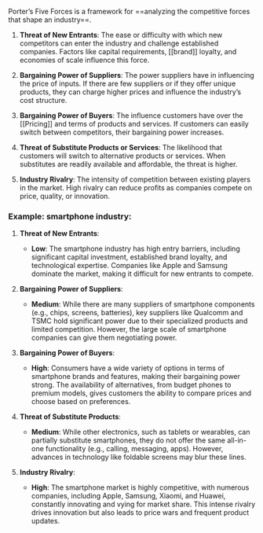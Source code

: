 Porter’s Five Forces is a framework for ==analyzing the competitive forces that shape an industry==. 

1. **Threat of New Entrants**: The ease or difficulty with which new competitors can enter the industry and challenge established companies. Factors like capital requirements, [[brand]] loyalty, and economies of scale influence this force.
   
2. **Bargaining Power of Suppliers**: The power suppliers have in influencing the price of inputs. If there are few suppliers or if they offer unique products, they can charge higher prices and influence the industry’s cost structure.
   
3. **Bargaining Power of Buyers**: The influence customers have over the [[Pricing]] and terms of products and services. If customers can easily switch between competitors, their bargaining power increases.
   
4. **Threat of Substitute Products or Services**: The likelihood that customers will switch to alternative products or services. When substitutes are readily available and affordable, the threat is higher.
   
5. **Industry Rivalry**: The intensity of competition between existing players in the market. High rivalry can reduce profits as companies compete on price, quality, or innovation.

### Example: smartphone industry:

1. **Threat of New Entrants**:
    
    - **Low**: The smartphone industry has high entry barriers, including significant capital investment, established brand loyalty, and technological expertise. Companies like Apple and Samsung dominate the market, making it difficult for new entrants to compete.
2. **Bargaining Power of Suppliers**:
    
    - **Medium**: While there are many suppliers of smartphone components (e.g., chips, screens, batteries), key suppliers like Qualcomm and TSMC hold significant power due to their specialized products and limited competition. However, the large scale of smartphone companies can give them negotiating power.
3. **Bargaining Power of Buyers**:
    
    - **High**: Consumers have a wide variety of options in terms of smartphone brands and features, making their bargaining power strong. The availability of alternatives, from budget phones to premium models, gives customers the ability to compare prices and choose based on preferences.
4. **Threat of Substitute Products**:
    
    - **Medium**: While other electronics, such as tablets or wearables, can partially substitute smartphones, they do not offer the same all-in-one functionality (e.g., calling, messaging, apps). However, advances in technology like foldable screens may blur these lines.
5. **Industry Rivalry**:
    
    - **High**: The smartphone market is highly competitive, with numerous companies, including Apple, Samsung, Xiaomi, and Huawei, constantly innovating and vying for market share. This intense rivalry drives innovation but also leads to price wars and frequent product updates.
